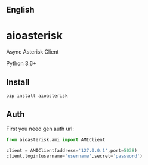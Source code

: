 ## English

# aioasterisk
Async Asterisk Client

Python 3.6+

## Install

```bash
pip install aioasterisk
```

## Auth

First you need gen auth url:
```python
from aioasterisk.ami import AMIClient

client = AMIClient(address='127.0.0.1',port=5038)
client.login(username='username',secret='password')
```
